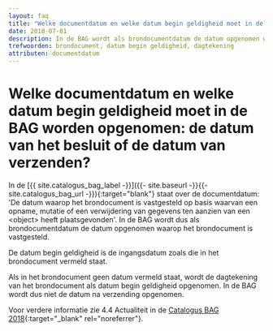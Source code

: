 ```yaml
---
layout: faq
title: "Welke documentdatum en welke datum begin geldigheid moet in de BAG worden opgenomen: de datum van het besluit of de datum van verzenden?"
date: 2018-07-01
description: In de BAG wordt als brondocumentdatum de datum opgenomen waarop het brondocument is vastgesteld. De datum begin geldigheid is de ingangsdatum zoals die in het brondocument vermeld staat.
trefwoorden: brondocument, datum begin geldigheid, dagtekening
attributen: documentdatum
---
```


# Welke documentdatum en welke datum begin geldigheid moet in de BAG worden opgenomen: de datum van het besluit of de datum van verzenden?

In de [{{ site.catalogus_bag_label -}}]({{- site.baseurl -}}{{- site.catalogus_bag_url -}}){:target="blank"} staat over de documentdatum: 'De datum waarop het brondocument is vastgesteld op basis waarvan een opname, mutatie of een verwijdering van gegevens
ten aanzien van een \<object\> heeft plaatsgevonden'. In de BAG wordt dus als brondocumentdatum de datum opgenomen waarop het brondocument is vastgesteld.

De datum begin geldigheid is de ingangsdatum zoals die in het brondocument vermeld staat.

Als in het brondocument geen datum vermeld staat, wordt de dagtekening van het brondocument als datum begin geldigheid opgenomen. In de BAG wordt dus niet de datum na verzending opgenomen.

Voor verdere informatie zie 4.4 Actualiteit in de [Catalogus BAG 2018](https://imbag.github.io/catalogus/hoofdstukken/gegevenskwaliteit#44-actualiteit){:target="_blank" rel="noreferrer"}.

